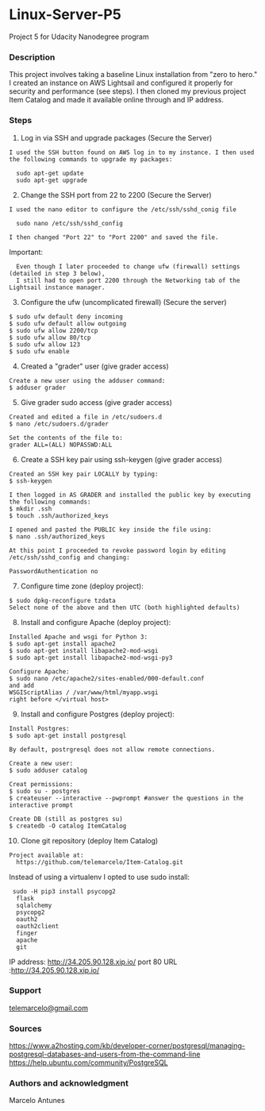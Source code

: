 # Linux-Server-P5
Project 5 for Udacity Nanodegree program

### Description
This project involves taking a baseline Linux installation from "zero to hero."  I created an instance on AWS Lightsail and configured it properly for security and performance (see steps).  I then cloned my previous project Item Catalog and made it available online through and IP address.

### Steps
1. Log in via SSH and upgrade packages (Secure the Server)
  ```
  I used the SSH button found on AWS log in to my instance. I then used the following commands to upgrade my packages:
  
    sudo apt-get update
    sudo apt-get upgrade
  ```
2. Change the SSH port from 22 to 2200 (Secure the Server)
  ```
  I used the nano editor to configure the /etc/ssh/sshd_conig file
  
    sudo nano /etc/ssh/sshd_config
    
  I then changed "Port 22" to "Port 2200" and saved the file.
  ```
  Important:
  ```
    Even though I later proceeded to change ufw (firewall) settings (detailed in step 3 below), 
    I still had to open port 2200 through the Networking tab of the Lightsail instance manager.
  ```
  
3. Configure the ufw (uncomplicated firewall) (Secure the server)
  ```
  $ sudo ufw default deny incoming
  $ sudo ufw default allow outgoing
  $ sudo ufw allow 2200/tcp
  $ sudo ufw allow 80/tcp
  $ sudo ufw allow 123
  $ sudo ufw enable
  ```
  
4. Created a "grader" user (give grader access)
  ```
  Create a new user using the adduser command:
  $ adduser grader
  ```
5. Give grader sudo access (give grader access)
  ```
  Created and edited a file in /etc/sudoers.d
  $ nano /etc/sudoers.d/grader
  
  Set the contents of the file to:
  grader ALL=(ALL) NOPASSWD:ALL 
  ```
6. Create a SSH key pair using ssh-keygen (give grader access)
  ```
  Created an SSH key pair LOCALLY by typing:
  $ ssh-keygen
  
  I then logged in AS GRADER and installed the public key by executing the following commands:
  $ mkdir .ssh
  $ touch .ssh/authorized_keys
  
  I opened and pasted the PUBLIC key inside the file using:
  $ nano .ssh/authorized_keys
  
  At this point I proceeded to revoke password login by editing /etc/ssh/sshd_config and changing:
  
  PasswordAuthentication no
  ```
  
7. Configure time zone (deploy project):
  ```
  $ sudo dpkg-reconfigure tzdata
  Select none of the above and then UTC (both highlighted defaults)
  ```
  
8. Install and configure Apache (deploy project):
  ```
  Installed Apache and wsgi for Python 3:
  $ sudo apt-get install apache2
  $ sudo apt-get install libapache2-mod-wsgi
  $ sudo apt-get install libapache2-mod-wsgi-py3
  
  Configure Apache:
  $ sudo nano /etc/apache2/sites-enabled/000-default.conf
  and add
  WSGIScriptAlias / /var/www/html/myapp.wsgi
  right before </virtual host>
  ```
 
9. Install and configure Postgres (deploy project):
  ```
  Install Postgres:
  $ sudo apt-get install postgresql
  
  By default, postrgresql does not allow remote connections.
  
  Create a new user:
  $ sudo adduser catalog
  
  Creat permissions:
  $ sudo su - postgres
  $ createuser --interactive --pwprompt #answer the questions in the interactive prompt
  
  Create DB (still as postgres su)
  $ createdb -O catalog ItemCatalog
  ```
 
10. Clone git repository (deploy Item Catalog)
```
Project available at:
  https://github.com/telemarcelo/Item-Catalog.git
```
 Instead of using a virtualenv I opted to use sudo install:
```
 sudo -H pip3 install psycopg2
  flask
  sqlalchemy
  psycopg2
  oauth2
  oauth2client
  finger
  apache
  git
```

IP address: http://34.205.90.128.xip.io/ port 80
URL :http://34.205.90.128.xip.io/

### Support
telemarcelo@gmail.com

### Sources
https://www.a2hosting.com/kb/developer-corner/postgresql/managing-postgresql-databases-and-users-from-the-command-line
https://help.ubuntu.com/community/PostgreSQL

### Authors and acknowledgment
Marcelo Antunes


